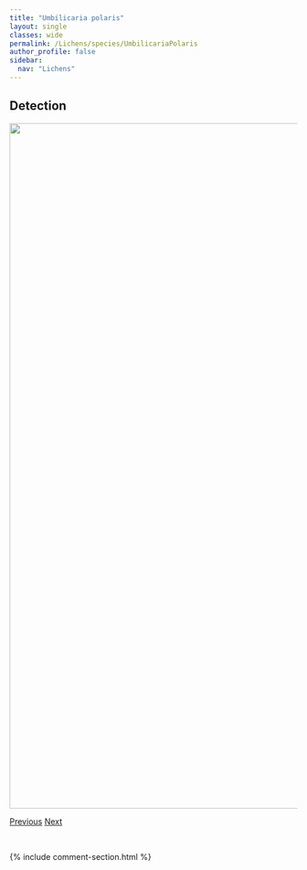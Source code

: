 ```yaml
---
title: "Umbilicaria polaris"
layout: single
classes: wide
permalink: /Lichens/species/UmbilicariaPolaris
author_profile: false
sidebar:
  nav: "Lichens"
---
```


<h2>Detection</h2>

<a href="https://drive.google.com/uc?export=view&id=1F9-Uzg-auVwhPtsEN4aLAwbVuR-dxK0c">
<img src="https://drive.google.com/uc?export=view&id=1F9-Uzg-auVwhPtsEN4aLAwbVuR-dxK0c" height = "1200" width = "800">
</a>


<a href="/DevelopmentWebsite/Lichens/species/UmbilicariaMuhlenbergii" class="pagination--pager" title="Umbilicaria muhlenbergii">Previous</a> <a href="/DevelopmentWebsite/Lichens/species/UmbilicariaPolyphylla" class="pagination--pager" title="Umbilicaria polyphylla">Next</a>

<p>&nbsp;</p>

{% include comment-section.html %}
